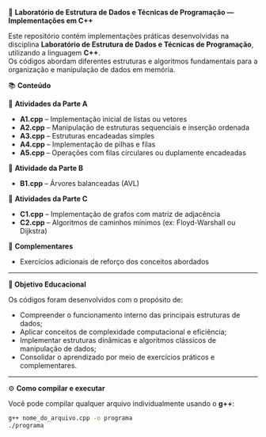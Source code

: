🧩 **Laboratório de Estrutura de Dados e Técnicas de Programação — Implementações em C++**

Este repositório contém implementações práticas desenvolvidas na disciplina **Laboratório de Estrutura de Dados e Técnicas de Programação**, utilizando a linguagem **C++**.  
Os códigos abordam diferentes estruturas e algoritmos fundamentais para a organização e manipulação de dados em memória.

📚 **Conteúdo**

🔹 **Atividades da Parte A**
- **A1.cpp** – Implementação inicial de listas ou vetores
- **A2.cpp** – Manipulação de estruturas sequenciais e inserção ordenada
- **A3.cpp** – Estruturas encadeadas simples
- **A4.cpp** – Implementação de pilhas e filas
- **A5.cpp** – Operações com filas circulares ou duplamente encadeadas

🔹 **Atividade da Parte B**
- **B1.cpp** – Árvores balanceadas (AVL)

🔹 **Atividades da Parte C**
- **C1.cpp** – Implementação de grafos com matriz de adjacência
- **C2.cpp** – Algoritmos de caminhos mínimos (ex: Floyd-Warshall ou Dijkstra)

🔹 **Complementares**
- Exercícios adicionais de reforço dos conceitos abordados

---

**🧠 Objetivo Educacional**

Os códigos foram desenvolvidos com o propósito de:
- Compreender o funcionamento interno das principais estruturas de dados;
- Aplicar conceitos de complexidade computacional e eficiência;
- Implementar estruturas dinâmicas e algoritmos clássicos de manipulação de dados;
- Consolidar o aprendizado por meio de exercícios práticos e complementares.

---
⚙️ **Como compilar e executar**

Você pode compilar qualquer arquivo individualmente usando o **g++**:



```bash
g++ nome_do_arquivo.cpp -o programa
./programa
